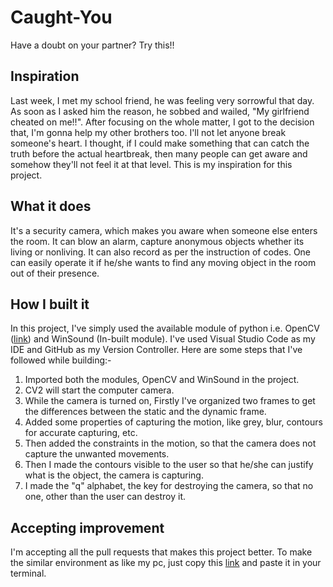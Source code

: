 # Caught-You
Have a doubt on your partner? Try this!!

## Inspiration
Last week, I met my school friend, he was feeling very sorrowful that day. As soon as I asked him the reason, he sobbed and wailed, "My girlfriend cheated on me!!". After focusing on the whole matter, I got to the decision that, I'm gonna help my other brothers too. I'll not let anyone break someone's heart. 
I thought, if I could make something that can catch the truth before the actual heartbreak, then many people can get aware and somehow they'll not feel it at that level.
This is my inspiration for this project. 



## What it does
It's a security camera, which makes you aware when someone else enters the room.
It can blow an alarm, capture anonymous objects whether its living or nonliving. It can also record as per the instruction of codes. One can easily operate it if he/she wants to find any moving object in the room out of their presence. 



## How I built it
In this project, I've simply used the available module of python i.e. OpenCV ([link](https://pypi.org/project/opencv-python/)) and WinSound (In-built module).
I've used Visual Studio Code as my IDE and GitHub as my Version Controller.
Here are some steps that I've followed while building:-
1) Imported both the modules, OpenCV and WinSound in the project.
2) CV2 will start the computer camera.
3) While the camera is turned on, Firstly I've organized two frames to get the differences between the static and the dynamic frame. 
4) Added some properties of capturing the motion, like grey, blur, contours for accurate capturing, etc.
5) Then added the constraints in the motion, so that the camera does not capture the unwanted movements.
6) Then I made the contours visible to the user so that he/she can justify what is the object, the camera is capturing.
7) I made the "q" alphabet, the key for destroying the camera, so that no one, other than the user can destroy it. 


## Accepting improvement
I'm accepting all the pull requests that makes this project better.
To make the similar environment as like my pc, just copy this [link](https://pypi.org/project/opencv-python/) and paste it in your terminal.
